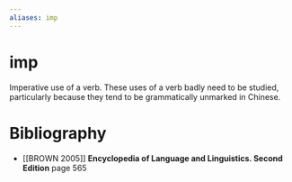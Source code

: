 ```yaml
---
aliases: imp
---
```

# imp

Imperative use of a verb. These uses of a verb badly need to be studied,
                    particularly because they tend to be grammatically unmarked in Chinese.
# Bibliography
- [[BROWN
                                2005]]
**Encyclopedia of Language and Linguistics. Second
                                Edition** page 565